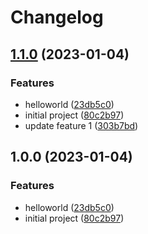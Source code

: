 # Changelog

## [1.1.0](https://github.com/bas80836255/test-release-please/compare/v1.0.0...v1.1.0) (2023-01-04)


### Features

* helloworld ([23db5c0](https://github.com/bas80836255/test-release-please/commit/23db5c055f82c9fecc4440b8e0bca35c1385de1e))
* initial project ([80c2b97](https://github.com/bas80836255/test-release-please/commit/80c2b9757a5321d2151e76db9f8cd1278e338a4a))
* update feature 1 ([303b7bd](https://github.com/bas80836255/test-release-please/commit/303b7bd89688145af19a539ccefd04dd7ba777b2))

## 1.0.0 (2023-01-04)


### Features

* helloworld ([23db5c0](https://github.com/bas80836255/test-release-please/commit/23db5c055f82c9fecc4440b8e0bca35c1385de1e))
* initial project ([80c2b97](https://github.com/bas80836255/test-release-please/commit/80c2b9757a5321d2151e76db9f8cd1278e338a4a))
